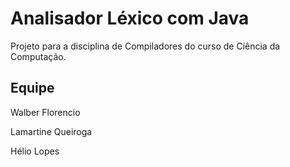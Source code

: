 # Analisador Léxico com Java
Projeto para a disciplina de Compiladores do curso de Ciência da Computação.

<h2> Equipe </h2>

 Walber Florencio

Lamartine Queiroga

Hélio Lopes
